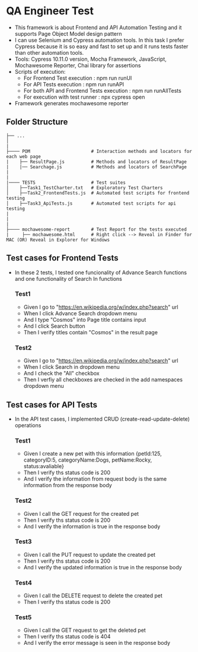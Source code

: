# QA Engineer Test

- This framework is about Frontend and API Automation Testing and it supports Page Object Model design pattern
- I can use Selenium and Cypress automation tools. In this task I prefer Cypress because it is so easy and fast to set up and it runs tests faster than other automation tools.
- Tools: Cypress 10.11.0 version, Mocha Framework, JavaScript, Mochawesome Reporter, Chai library for assertions
- Scripts of execution:
    - For Frontend Test execution : npm run runUI
    - For API Tests execution : npm run runAPI
    - For both API and Frontend Tests execution : npm run runAllTests
    - For execution with test runner : npx cypress open
- Framework generates mochawesome reporter


## Folder Structure

    ├── ...
    │
    |
    ├──── POM                       # Interaction methods and locators for each web page
    |    ├── ResultPage.js          # Methods and locators of ResultPage
    |    |── Searchage.js           # Methods and locators of SearchPage
    |
    |
    |──── TESTS                     # Test suites
    │    ├──Task1_TestCharter.txt   # Exploratory Test Charters
    │    ├──Task2_FrontendTests.js  # Automated test scripts for frontend testing
    │    ├──Task3_ApiTests.js       # Automated test scripts for api testing
    |    
    |  
    |
    ├──── mochawesome-report        # Test Report for the tests executed
    |     ├── mochawesome.html      # Right click --> Reveal in Finder for MAC (OR) Reveal in Explorer for Windows


## Test cases for Frontend Tests
* In these 2 tests, I tested one funcionality of Advance Search functions and one functionality of Search In functions
   
   ### Test1
   - Given I go to "https://en.wikipedia.org/w/index.php?search" url
   - When I click Advance Search dropdown menu
   - And I type "Cosmos" into Page title contains input
   - And I click Search button
   - Then I verify titles contain "Cosmos" in the result page

   ### Test2
   - Given I go to "https://en.wikipedia.org/w/index.php?search" url
   - When I click Search in dropdown menu
   - And I check the "All" checkbox
   - Then I verfiy all checkboxes are checked in the add namespaces dropdown menu

## Test cases for API Tests
* In the API test cases, I implemented CRUD (create-read-update-delete) operations

   ### Test1
   - Given I create a new pet with this information {petId:125, categoryID:5, categoryName:Dogs, petName:Rocky, status:avaliable}
   - Then I verify ths status code is 200
   - And I verify the information from request body is the same information from the response body

   ### Test2
   - Given I call the GET request for the created pet
   - Then I verify ths status code is 200
   - And I verify the information is true in the response body

   ### Test3
   - Given I call the PUT request to update the created pet
   - Then I verify ths status code is 200
   - And I verify the updated information is true in the response body

   ### Test4
   - Given I call the DELETE request to delete the created pet
   - Then I verify ths status code is 200
   
   ### Test5
   - Given I call the GET request to get the deleted pet
   - Then I verify ths status code is 404
   - And I verify the error message is seen in the response body
